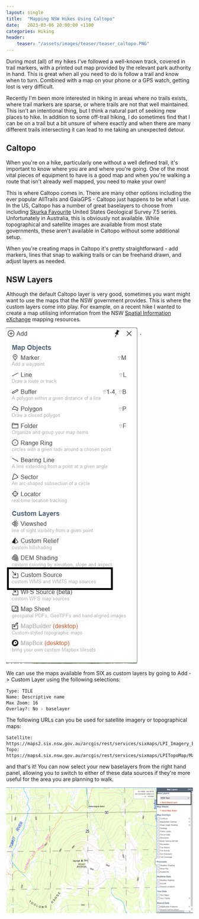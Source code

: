 ```yaml
---
layout: single
title:  "Mapping NSW Hikes Using Caltopo"
date:   2023-03-06 20:00:00 +1100
categories: Hiking
header:
    teaser: "/assets/images/teaser/teaser_caltopo.PNG"
---
```


During most (all) of my hikes I've followed a well-known track, covered in trail markers, with a printed out map provided by the relevant park authority in hand. This is great when all you need to do is follow a trail and know when to turn. Combined with a map on your phone or a GPS watch, getting lost is very difficult.

Recently I'm been more interested in hiking in areas where no trails exists, where trail markers are sparse, or where trails are not that well maintained. This isn't an intentional thing, but I think a natural part of seeking new places to hike. In addition to some off-trail hiking, I do sometimes find that I can be on a trail but a bit unsure of where exactly and when there are many different trails intersecting it can lead to me taking an unexpected detour.

## Caltopo

When you're on a hike, particularly one without a well defined trail, it's important to know where you are and where you're going. One of the most vital pieces of equipment to have is a good map and when you're walking a route that isn't already well mapped, you need to make your own!

This is where Caltopo comes in. There are many other options including the ever popular AllTrails and GaiaGPS - Caltopo just happens to be what I use. In the US, Caltopo has a number of great baselayers to choose from including [Skurka Favourite][skurka-maps] United States Geological Survey 7.5 series. Unfortunately in Australia, this is obviously not available. While topographical and satellite images are available from most state governments, these aren't available in Caltopo without some additional setup.

When you're creating maps in Caltopo it's pretty straightforward - add markers, lines that snap to walking trails or can be freehand drawn, and adjust layers as needed.

## NSW Layers

Although the default Caltopo layer is very good, sometimes you want might want to use the maps that the NSW government provides. This is where the custom layers come into play. For example, on a recent hike I wanted to create a map utilising information from the NSW [Spatial Information eXchange][six] mapping resources.

![CalTopo Menu](/assets/images/post_res/Caltopo_Menu.PNG)

We can use the maps available from SIX as custom layers by going to Add -> Custom Layer using the following selections:

```
Type: TILE
Name: Descriptive name
Max Zoom: 16
Overlay?: No - baselayer
```

The following URLs can you be used for satellite imagery or topographical maps:

```
Satellite:
https://maps2.six.nsw.gov.au/arcgis/rest/services/sixmaps/LPI_Imagery_Best/MapServer/tile/{Z}/{Y}/{X}
Topo:
https://maps4.six.nsw.gov.au/arcgis/rest/services/sixmaps/LPITopoMap/MapServer/tile/{Z}/{Y}/{X}
```

and that's it! You can now select your new baselayers from the right hand panel, allowing you to switch to either of these data sources if they're more useful for the area you are planning to walk.

![CalTopo Custom Layer](/assets/images/post_res/Caltopo_NSW.PNG)

[skurka-maps]: https://andrewskurka.com/backpacking-topographical-maps-types-sources-formats/
[six]: http://maps2.six.nsw.gov.au/
